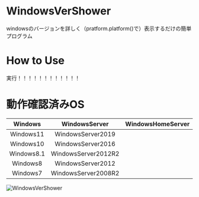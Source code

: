 # WindowsVerShower
windowsのバージョンを詳しく（pratform.platform()で）表示するだけの簡単プログラム

# How to Use
実行！！！！！！！！！！！！

# 動作確認済みOS
|Windows       |WindowsServer |WindowsHomeServer |
|:------------:|:------------:|:------------:|
|Windows11     |WindowsServer2019|
|Windows10     |WindowsServer2016|
|Windows8.1    |WindowsServer2012R2|
|Windows8      |WindowsServer2012|
|Windows7      |WindowsServer2008R2|

![WindowsVerShower](https://user-images.githubusercontent.com/63937252/201625714-7035f9af-7d5e-48b8-ae26-f3cfe5591f08.png)
